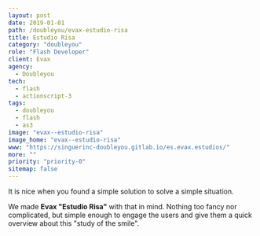 ```yaml
---
layout: post
date: 2019-01-01
path: /doubleyou/evax-estudio-risa
title: Estudio Risa
category: "doubleyou"
role: "Flash Developer"
client: Evax
agency:
  - Doubleyou
tech:
  - flash
  - actionscript-3
tags:
  - doubleyou
  - flash
  - as3
image: "evax--estudio-risa"
image_home: "evax--estudio-risa"
www: "https://singuerinc-doubleyou.gitlab.io/es.evax.estudios/"
more: ""
priority: "priority-0"
sitemap: false
---
```


It is nice when you found a simple solution to solve a simple situation.

We made **Evax "Estudio Risa"** with that in mind. Nothing too fancy nor complicated, but simple enough to engage the users and give them a quick overview about this "study of the smile".
